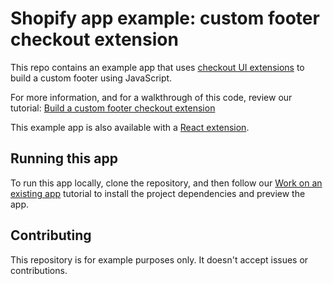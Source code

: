 # Shopify app example: custom footer checkout extension

This repo contains an example app that uses [checkout UI extensions](https://shopify.dev/docs/api/checkout-ui-extensions) to build a custom footer using JavaScript.

For more information, and for a walkthrough of this code, review our tutorial: [Build a custom footer checkout extension](https://shopify.dev/docs/apps/checkout/header-footer/customize-footer?framework=javascript)

This example app is also available with a [React extension](https://github.com/Shopify/example-checkout--custom-footer--react).

## Running this app

To run this app locally, clone the repository, and then follow our [Work on an existing app](https://shopify.dev/docs/apps/tools/cli/existing) tutorial to install the project dependencies and preview the app.

## Contributing

This repository is for example purposes only. It doesn't accept issues or contributions.
